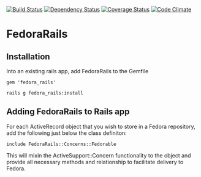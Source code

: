 [![Build Status](https://travis-ci.org/uvalib-dcs/fedora_rails.png)](https://travis-ci.org/uvalib-dcs/fedora_rails)
[![Dependency Status](https://gemnasium.com/uvalib-dcs/fedora_rails.png)](https://gemnasium.com/uvalib-dcs/fedora_rails)
[![Coverage Status](https://coveralls.io/repos/uvalib-dcs/fedora_rails/badge.png?branch=master)](https://coveralls.io/r/uvalib-dcs/fedora_rails)
[![Code Climate](https://codeclimate.com/github/uvalib-dcs/fedora_rails.png)](https://codeclimate.com/github/uvalib-dcs/fedora_rails)

# FedoraRails

## Installation
Into an existing rails app, add FedoraRails to the Gemfile

```
gem 'fedora_rails'
```

```
rails g fedora_rails:install
```


## Adding FedoraRails to Rails app
For each ActiveRecord object that you wish to store in a Fedora repository, add the following just below the class definiton:

```
include FedoraRails::Concerns::Fedorable
```

This will mixin the ActiveSupport::Concern functionality to the object and provide all necessary methods and relationship to facilitate delivery to Fedora.